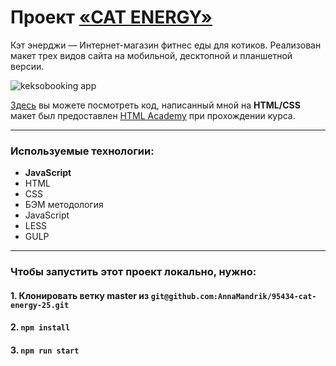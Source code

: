 # Проект [«CAT ENERGY»](https://95434-cat-energy-25.vercel.app//)

Кэт энерджи — Интернет-магазин фитнес еды для котиков. Реализован макет трех видов сайта на мобильной, десктопной и планшетной версии.

<img src="https://github.com/AnnaMandrik/95434-cat-energy-25/blob/master/img/promo.png" alt="keksobooking app">


[Здесь](https://github.com/AnnaMandrik/95434-cat-energy-25) вы можете посмотреть код, написанный мной на **HTML/CSS** <br>
макет был предоставлен [HTML Academy](https://htmlacademy.ru/) при прохождении курса.

---

### Используемые технологии:

* **JavaScript**
* HTML
* CSS
* БЭМ методология
* JavaScript
* LESS
* GULP

---

### Чтобы запустить этот проект локально, нужно:

#### 1. Клонировать ветку master из `git@github.com:AnnaMandrik/95434-cat-energy-25.git`

#### 2. `npm install`

#### 3. `npm run start`
